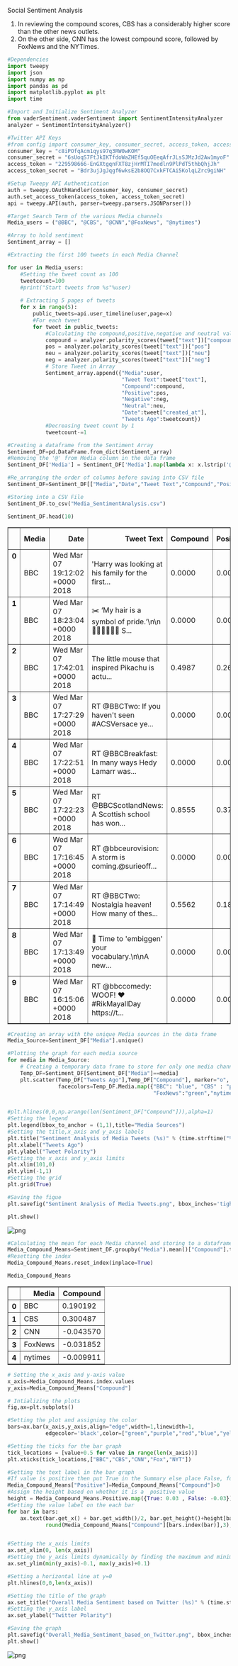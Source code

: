 

Social Sentiment Analysis

1. In reviewing the compound scores, CBS has a considerably higher score than the other news outlets.
2. On the other side, CNN has the lowest compound score, followed by FoxNews and the NYTimes.

```python
#Dependencies
import tweepy
import json
import numpy as np
import pandas as pd
import matplotlib.pyplot as plt
import time
```


```python
#Import and Initialize Sentiment Analyzer
from vaderSentiment.vaderSentiment import SentimentIntensityAnalyzer
analyzer = SentimentIntensityAnalyzer()
```


```python
#Twitter API Keys
#from config import consumer_key, consumer_secret, access_token, access_token_secret
consumer_key = "c8iPOfqAcm1qys97q3RW0wKOM"
consumer_secret = "6sUoqS7FtJkIKTfdoWaZHEf5quOEeqAfrJLsSJMzJd2Aw1myoF"
access_token = "229598666-EnGXtgqnFXT8zjHrMTI7medln9PlPdT5thbQhjJh"
access_token_secret = "Bdr3ujJgJqgf6wksE2b8OQ7CxkFTCAi5KolqLZrc9giNH"
```


```python
#Setup Tweepy API Authentication
auth = tweepy.OAuthHandler(consumer_key, consumer_secret)
auth.set_access_token(access_token, access_token_secret)
api = tweepy.API(auth, parser=tweepy.parsers.JSONParser())

#Target Search Term of the various Media channels
Media_users = ("@BBC", "@CBS", "@CNN","@FoxNews", "@nytimes")

#Array to hold sentiment
Sentiment_array = []

#Extracting the first 100 tweets in each Media Channel

for user in Media_users:
    #Setting the tweet count as 100
    tweetcount=100
    #print("Start tweets from %s"%user)
    
    # Extracting 5 pages of tweets
    for x in range(5):
        public_tweets=api.user_timeline(user,page=x)
        #For each tweet 
        for tweet in public_tweets:
            #Calculating the compound,positive,negative and neutral value for each tweet
            compound = analyzer.polarity_scores(tweet["text"])["compound"]
            pos = analyzer.polarity_scores(tweet["text"])["pos"]
            neu = analyzer.polarity_scores(tweet["text"])["neu"]
            neg = analyzer.polarity_scores(tweet["text"])["neg"]
            # Store Tweet in Array
            Sentiment_array.append({"Media":user,
                                    "Tweet Text":tweet["text"],
                                    "Compound":compound,
                                    "Positive":pos,
                                    "Negative":neg,
                                    "Neutral":neu,
                                    "Date":tweet["created_at"],
                                    "Tweets Ago":tweetcount})
            #Decreasing tweet count by 1
            tweetcount-=1
```


```python
#Creating a dataframe from the Sentiment Array
Sentiment_DF=pd.DataFrame.from_dict(Sentiment_array)
#Removing the '@' from Media column in the data frame
Sentiment_DF['Media'] = Sentiment_DF['Media'].map(lambda x: x.lstrip('@'))

#Re_arranging the order of columns before saving into CSV file
Sentiment_DF=Sentiment_DF[["Media","Date","Tweet Text","Compound","Positive","Negative","Neutral","Tweets Ago"]]

#Storing into a CSV File
Sentiment_DF.to_csv("Media_SentimentAnalysis.csv")

Sentiment_DF.head(10)
```




<div>
<style>
    .dataframe thead tr:only-child th {
        text-align: right;
    }

    .dataframe thead th {
        text-align: left;
    }

    .dataframe tbody tr th {
        vertical-align: top;
    }
</style>
<table border="1" class="dataframe">
  <thead>
    <tr style="text-align: right;">
      <th></th>
      <th>Media</th>
      <th>Date</th>
      <th>Tweet Text</th>
      <th>Compound</th>
      <th>Positive</th>
      <th>Negative</th>
      <th>Neutral</th>
      <th>Tweets Ago</th>
    </tr>
  </thead>
  <tbody>
    <tr>
      <th>0</th>
      <td>BBC</td>
      <td>Wed Mar 07 19:12:02 +0000 2018</td>
      <td>'Harry was looking at his family for the first...</td>
      <td>0.0000</td>
      <td>0.000</td>
      <td>0.0</td>
      <td>1.000</td>
      <td>100</td>
    </tr>
    <tr>
      <th>1</th>
      <td>BBC</td>
      <td>Wed Mar 07 18:23:04 +0000 2018</td>
      <td>✂️ ‘My hair is a symbol of pride.’\n\n💇🏽💇🏿💇🏾 S...</td>
      <td>0.0000</td>
      <td>0.000</td>
      <td>0.0</td>
      <td>1.000</td>
      <td>99</td>
    </tr>
    <tr>
      <th>2</th>
      <td>BBC</td>
      <td>Wed Mar 07 17:42:01 +0000 2018</td>
      <td>The little mouse that inspired Pikachu is actu...</td>
      <td>0.4987</td>
      <td>0.264</td>
      <td>0.0</td>
      <td>0.736</td>
      <td>98</td>
    </tr>
    <tr>
      <th>3</th>
      <td>BBC</td>
      <td>Wed Mar 07 17:27:29 +0000 2018</td>
      <td>RT @BBCTwo: If you haven't seen #ACSVersace ye...</td>
      <td>0.0000</td>
      <td>0.000</td>
      <td>0.0</td>
      <td>1.000</td>
      <td>97</td>
    </tr>
    <tr>
      <th>4</th>
      <td>BBC</td>
      <td>Wed Mar 07 17:22:51 +0000 2018</td>
      <td>RT @BBCBreakfast: In many ways Hedy Lamarr was...</td>
      <td>0.0000</td>
      <td>0.000</td>
      <td>0.0</td>
      <td>1.000</td>
      <td>96</td>
    </tr>
    <tr>
      <th>5</th>
      <td>BBC</td>
      <td>Wed Mar 07 17:22:23 +0000 2018</td>
      <td>RT @BBCScotlandNews: A Scottish school has won...</td>
      <td>0.8555</td>
      <td>0.370</td>
      <td>0.0</td>
      <td>0.630</td>
      <td>95</td>
    </tr>
    <tr>
      <th>6</th>
      <td>BBC</td>
      <td>Wed Mar 07 17:16:45 +0000 2018</td>
      <td>RT @bbceurovision: A storm is coming.@surieoff...</td>
      <td>0.0000</td>
      <td>0.000</td>
      <td>0.0</td>
      <td>1.000</td>
      <td>94</td>
    </tr>
    <tr>
      <th>7</th>
      <td>BBC</td>
      <td>Wed Mar 07 17:14:49 +0000 2018</td>
      <td>RT @BBCTwo: Nostalgia heaven! How many of thes...</td>
      <td>0.5562</td>
      <td>0.183</td>
      <td>0.0</td>
      <td>0.817</td>
      <td>93</td>
    </tr>
    <tr>
      <th>8</th>
      <td>BBC</td>
      <td>Wed Mar 07 17:13:49 +0000 2018</td>
      <td>📖 Time to 'embiggen' your vocabulary.\n\nA new...</td>
      <td>0.0000</td>
      <td>0.000</td>
      <td>0.0</td>
      <td>1.000</td>
      <td>92</td>
    </tr>
    <tr>
      <th>9</th>
      <td>BBC</td>
      <td>Wed Mar 07 16:15:06 +0000 2018</td>
      <td>RT @bbccomedy: WOOF! ❤️#RikMayallDay https://t...</td>
      <td>0.0000</td>
      <td>0.000</td>
      <td>0.0</td>
      <td>1.000</td>
      <td>91</td>
    </tr>
  </tbody>
</table>
</div>




```python
#Creating an array with the unique Media sources in the data frame
Media_Source=Sentiment_DF["Media"].unique()

#Plotting the graph for each media source
for media in Media_Source:
    # Creating a temporary data frame to store for only one media channel at a time
    Temp_DF=Sentiment_DF[Sentiment_DF["Media"]==media]
    plt.scatter(Temp_DF["Tweets Ago"],Temp_DF["Compound"], marker="o", linewidth=0, alpha=0.8, label=media,
                facecolors=Temp_DF.Media.map({"BBC": "blue", "CBS" : "purple",  "CNN": 'red',
                                              "FoxNews":"green","nytimes":"yellow"}))


#plt.hlines(0,0,np.arange(len(Sentiment_DF["Compound"])),alpha=1)
#Setting the legend 
plt.legend(bbox_to_anchor = (1,1),title="Media Sources")
#Setting the title,x_axis and y_axis labels
plt.title("Sentiment Analysis of Media Tweets (%s)" % (time.strftime("%x")), fontsize=14)
plt.xlabel("Tweets Ago")
plt.ylabel("Tweet Polarity")
#Setting the x_axis and y_axis limits
plt.xlim(101,0)
plt.ylim(-1,1)
#Setting the grid
plt.grid(True)

#Saving the figue
plt.savefig("Sentiment Analysis of Media Tweets.png", bbox_inches='tight')

plt.show()
```


![png](output_5_0.png)



```python
#Calculating the mean for each Media channel and storing to a dataframe
Media_Compound_Means=Sentiment_DF.groupby("Media").mean()["Compound"].to_frame()
#Resetting the index 
Media_Compound_Means.reset_index(inplace=True)

Media_Compound_Means
```




<div>
<style>
    .dataframe thead tr:only-child th {
        text-align: right;
    }

    .dataframe thead th {
        text-align: left;
    }

    .dataframe tbody tr th {
        vertical-align: top;
    }
</style>
<table border="1" class="dataframe">
  <thead>
    <tr style="text-align: right;">
      <th></th>
      <th>Media</th>
      <th>Compound</th>
    </tr>
  </thead>
  <tbody>
    <tr>
      <th>0</th>
      <td>BBC</td>
      <td>0.190192</td>
    </tr>
    <tr>
      <th>1</th>
      <td>CBS</td>
      <td>0.300487</td>
    </tr>
    <tr>
      <th>2</th>
      <td>CNN</td>
      <td>-0.043570</td>
    </tr>
    <tr>
      <th>3</th>
      <td>FoxNews</td>
      <td>-0.031852</td>
    </tr>
    <tr>
      <th>4</th>
      <td>nytimes</td>
      <td>-0.009911</td>
    </tr>
  </tbody>
</table>
</div>




```python
# Setting the x_axis and y-axis value
x_axis=Media_Compound_Means.index.values
y_axis=Media_Compound_Means["Compound"]

# Intializing the plots
fig,ax=plt.subplots()

#Setting the plot and assigning the color 
bars=ax.bar(x_axis,y_axis,align="edge",width=1,linewidth=1,
            edgecolor='black',color=["green","purple","red","blue","yellow"])
```


```python
#Setting the ticks for the bar graph
tick_locations = [value+0.5 for value in range(len(x_axis))]
plt.xticks(tick_locations,["BBC","CBS","CNN","Fox","NYT"])

#Setting the text label in the bar graph
#If value is positive then put True in the Summary else place False, for changing the color based on the value
Media_Compound_Means["Positive"]=Media_Compound_Means["Compound"]>0
#Assign the height based on whether it is a  positive value
height = Media_Compound_Means.Positive.map({True: 0.03 , False: -0.03})
#Setting the value label on the each bar
for bar in bars:
    ax.text(bar.get_x() + bar.get_width()/2, bar.get_height()+height[bars.index(bar)],
            round(Media_Compound_Means["Compound"][bars.index(bar)],3),ha='center', va='bottom')


#Setting the x_axis limits
ax.set_xlim(0, len(x_axis))
#Setting the y_axis limits dynamically by finding the maximum and minimum value in y-axis
ax.set_ylim(min(y_axis)-0.1, max(y_axis)+0.1)

#Setting a horizontal line at y=0
plt.hlines(0,0,len(x_axis))

#Setting the title of the graph
ax.set_title("Overall Media Sentiment based on Twitter (%s)" % (time.strftime("%x")), fontsize=14)
#Setting the y_axis label
ax.set_ylabel("Twitter Polarity")

#Saving the graph
plt.savefig("Overall_Media_Sentiment_based_on_Twitter.png", bbox_inches='tight')
plt.show()
```


![png](output_8_0.png)

